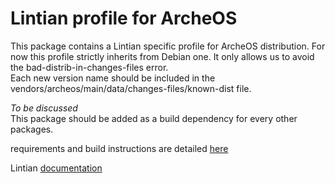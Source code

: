 # Lintian profile for ArcheOS

This package contains a Lintian specific profile for ArcheOS distribution.
For now this profile strictly inherits from Debian one. It only 
allows us to avoid the bad-distrib-in-changes-files error.  
Each new version name should be included in the 
vendors/archeos/main/data/changes-files/known-dist file.  

_To be discussed_  
This package should be added as a build dependency for every other
packages.  

requirements and build instructions are detailed [here](
https://github.com/archeos/archeos-meta/blob/master/README.md)  

Lintian [documentation](http://lintian.debian.org/)
